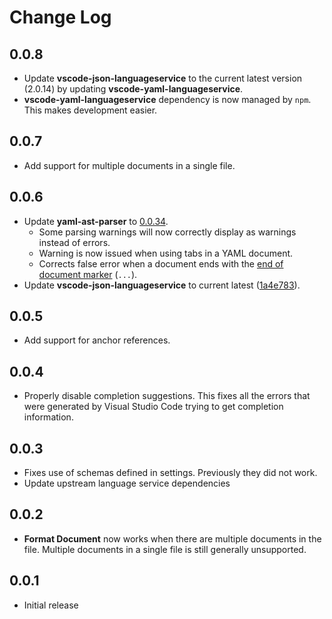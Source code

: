 # Change Log

## 0.0.8
- Update **vscode-json-languageservice** to the current latest version (2.0.14) by updating **vscode-yaml-languageservice**.
- **vscode-yaml-languageservice** dependency is now managed by `npm`.  This makes development easier.

## 0.0.7
- Add support for multiple documents in a single file.

## 0.0.6
- Update **yaml-ast-parser** to [0.0.34](https://github.com/mulesoft-labs/yaml-ast-parser/releases/tag/0.0.34).
  - Some parsing warnings will now correctly display as warnings instead of errors.
  - Warning is now issued when using tabs in a YAML document.
  - Corrects false error when a document ends with the [end of document marker](www.yaml.org/spec/1.2/spec.html#id2760395) (`...`).
- Update **vscode-json-languageservice** to current latest ([1a4e783](https://github.com/Microsoft/vscode-json-languageservice/tree/1a4e783f899825c83fb02fe5bf57daec5ea7993c)).

## 0.0.5
- Add support for anchor references.

## 0.0.4
- Properly disable completion suggestions.  This fixes all the errors that were generated by Visual Studio Code trying to get completion information.

## 0.0.3
- Fixes use of schemas defined in settings.  Previously they did not work.
- Update upstream language service dependencies

## 0.0.2
- **Format Document** now works when there are multiple documents in the file.  Multiple documents in a single file is still generally unsupported.

## 0.0.1
- Initial release
